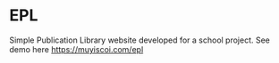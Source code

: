 # EPL
Simple Publication Library website developed for a school project. 
See demo here https://muyiscoi.com/epl
